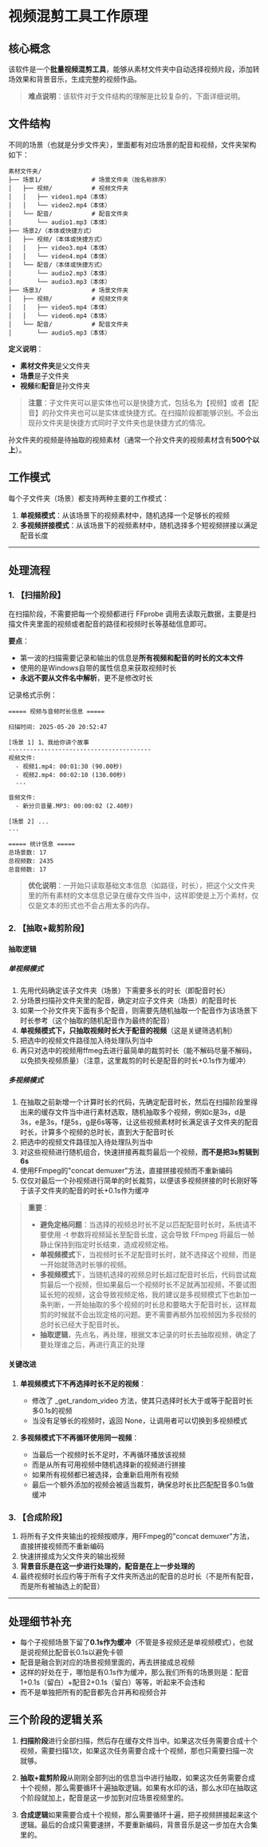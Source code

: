 # 视频混剪工具工作原理

## 核心概念

该软件是一个**批量视频混剪工具**，能够从素材文件夹中自动选择视频片段，添加转场效果和背景音乐，生成完整的视频作品。

> **难点说明**：该软件对于文件结构的理解是比较复杂的，下面详细说明。

## 文件结构

不同的场景（也就是分步文件夹），里面都有对应场景的配音和视频，文件夹架构如下：

```
素材文件夹/
├── 场景1/              # 场景文件夹（按名称排序）
│   ├── 视频/           # 视频文件夹
│   │   ├── video1.mp4（本体）
│   │   └── video2.mp4（本体）
│   └── 配音/           # 配音文件夹
│       └── audio1.mp3（本体）
├── 场景2/（本体或快捷方式）
│   ├── 视频/（本体或快捷方式）
│   │   ├── video3.mp4（本体）
│   │   └── video4.mp4（本体）
│   └── 配音/（本体或快捷方式）
│       └── audio2.mp3（本体）
│       └── audio3.mp3（本体）
├── 场景3/              # 场景文件夹
│   ├── 视频/           # 视频文件夹
│   │   ├── video5.mp4（本体）
│   │   └── video6.mp4（本体）
│   └── 配音/           # 配音文件夹
│       └── audio5.mp3（本体）
```

**定义说明**：
- **素材文件夹**是父文件夹
- **场景**是子文件夹
- **视频**和**配音**是孙文件夹

> **注意**：子文件夹可以是实体也可以是快捷方式，包括名为【视频】或者【配音】的孙文件夹也可以是实体或快捷方式。在扫描阶段都能够识别。不会出现孙文件夹是快捷方式同时子文件夹也是快捷方式的情况。

孙文件夹的视频是待抽取的视频素材（通常一个孙文件夹的视频素材含有**500个以上**）。

## 工作模式

每个子文件夹（场景）都支持两种主要的工作模式：

1. **单视频模式**：从该场景下的视频素材中，随机选择一个足够长的视频
2. **多视频拼接模式**：从该场景下的视频素材中，随机选择多个短视频拼接以满足配音长度

---

## 处理流程

### 1. 【扫描阶段】

在扫描阶段，不需要把每一个视频都进行 FFprobe 调用去读取元数据，主要是扫描文件夹里面的视频或者配音的路径和视频时长等基础信息即可。

**要点**：
- 第一波的扫描需要记录和输出的信息是**所有视频和配音的时长的文本文件**
- 使用的是Windows自带的属性信息来获取视频时长
- **永远不要从文件名中解析**，更不是修改时长

记录格式示例：

```
===== 视频与音频时长信息 =====

扫描时间: 2025-05-20 20:52:47

[场景 1] 1、我给你讲个故事
----------------------------------------
视频文件:
  - 视频1.mp4: 00:01:30 (90.00秒)
  - 视频2.mp4: 00:02:10 (130.00秒)
  ...

音频文件:
  - 新分贝音量.MP3: 00:00:02 (2.40秒)

[场景 2] ...
...

===== 统计信息 =====
总场景数: 17
总视频数: 2435
总音频数: 17
```

> **优化说明**：一开始只读取基础文本信息（如路径，时长），把这个父文件夹里的所有素材的文本信息记录在缓存文件当中，这样即使是上万个素材，仅仅是文本的形式也不会占用太多的内存。

### 2. 【抽取+裁剪阶段】

#### 抽取逻辑

##### 单视频模式

1. 先用代码确定该子文件夹（场景）下需要多长的时长（即配音时长）
2. 分场景扫描孙文件夹里的配音，确定对应子文件夹（场景）的配音时长
3. 如果一个孙文件夹下面有多个配音，则需要先随机抽取一个配音作为该场景下时长参考（这个抽取的随机配音作为最终的配音）
4. **单视频模式下，只抽取视频时长大于配音的视频**（这是关键筛选机制）
5. 把选中的视频文件路径加入待处理队列当中
6. 再只对选中的视频用ffmeg去进行最简单的裁剪时长（能不解码尽量不解码，以免损失视频质量）（注意，这里裁剪的时长是配音的时长+0.1s作为缓冲）

##### 多视频模式

1. 在抽取之前新增一个计算时长的代码，先确定配音时长，然后在扫描阶段里得出来的缓存文件当中进行素材选取，随机抽取多个视频，例如c是3s，d是3s，e是3s，f是5s，g是6s等等，让这些视频素材时长满足该子文件夹的配音时长，计算多个视频的总时长，直到大于配音时长
2. 把选中的视频文件路径加入待处理队列当中
3. 对这些视频进行随机组合，快速拼接再裁剪最后一个视频，**而不是把3s剪辑到6s**
4. 使用FFmpeg的"concat demuxer"方法，直接拼接视频而不重新编码
5. 仅仅对最后一个孙视频进行简单的时长裁剪，以便该多视频拼接的时长刚好等于该子文件夹的配音的时长+0.1s作为缓冲

> **重要**：
> - **避免定格问题**：当选择的视频总时长不足以匹配配音时长时，系统请不要使用 -t 参数将视频延长至配音长度，这会导致 FFmpeg 将最后一帧静止保持到指定时长结束，造成视频定格。
> - **单视频模式**下，当视频时长不足配音时长时，就不选择这个视频，而是一开始就筛选时长够的视频。
> - **多视频模式**下，当随机选择的视频总时长超过配音时长后，代码尝试裁剪最后一个视频，但如果最后一个视频时长不足就再加视频，不要试图延长短的视频，这会导致视频定格，我的建议是多视频模式下也新加一条判断，一开始抽取的多个视频的时长总和要略大于配音时长，这样裁剪的时候就不会出现定格的问题。更不需要再额外加视频因为多视频的总时长已经大于配音时长。  
> - **抽取逻辑**，先点名，再处理，根据文本记录的时长去抽取视频，确定了要处理谁之后，再进行真正的处理

#### 关键改进

1. **单视频模式下不再选择时长不足的视频**：
   - 修改了 _get_random_video 方法，使其只选择时长大于或等于配音时长多0.1s的视频
   - 当没有足够长的视频时，返回 None，让调用者可以切换到多视频模式

2. **多视频模式下不再循环使用同一视频**：
   - 当最后一个视频时长不足时，不再循环播放该视频
   - 而是从所有可用视频中随机选择新的视频进行拼接
   - 如果所有视频都已被选择，会重新启用所有视频
   - 最后一个额外添加的视频会被适当裁剪，确保总时长比匹配配音多0.1s做缓冲

### 3. 【合成阶段】

1. 将所有子文件夹输出的视频按顺序，用FFmpeg的"concat demuxer"方法，直接拼接视频而不重新编码
2. 快速拼接成为父文件夹的输出视频
3. **背景音乐是在这一步进行处理的，配音是在上一步处理的**
4. 最终视频时长应约等于所有子文件夹所选出的配音的总时长（不是所有配音，而是所有被抽选上的配音）

---

## 处理细节补充

- 每个子视频场景下留了**0.1s作为缓冲**（不管是多视频还是单视频模式），也就是说视频比配音长0.1s以避免卡顿
- 配音是融合到对应的场景视频里面的，再去拼接成总视频
- 这样的好处在于，哪怕是有0.1s作为缓冲，那么我们所有的场景则是：配音1+0.1s（留白）+配音2+0.1s（留白）等等，听起来不会违和
- 而不是单独把所有的配音都先合并再和视频合并

## 三个阶段的逻辑关系

1. **扫描阶段**进行全部扫描，然后存在缓存文件当中。如果这次任务需要合成十个视频，需要扫描1次，如果这次任务需要合成十个视频，那也只需要扫描一次就够。

2. **抽取+裁剪阶段**从刚刚全部列出的信息当中进行抽取，如果这次任务需要合成十个视频，那么需要循环十遍抽取逻辑。如果有水印的话，那么水印在抽取这个阶段就加上，配音是这一步加到对应场景视频里的。

3. **合成逻辑**如果需要合成十个视频，那么需要循环十遍，把子视频拼接起来这个逻辑。最后的合成只需要速拼，不要重新编码，背景音乐是这一步加在大合集里的。





